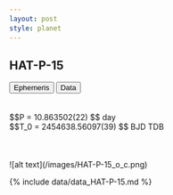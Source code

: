```yaml
---
layout: post
style: planet
---
```

<script src="../js/planets.js"></script>

## HAT-P-15

<!-- Tab links -->
<div class="tab">
<button class="tablinks" onclick="openCity(event, 'Ephemeris')">Ephemeris</button>
<button class="tablinks" onclick="openCity(event, 'Data')">Data</button>
</div>

<!-- Tab content -->
<div id="Ephemeris" class="tabcontent" markdown="1">
<br/><br/>
$$P = 10.863502(22) $$ day <br/>
$$T_0 = 2454638.56097(39) $$ BJD TDB
<br/><br/>
<br/><br/>
![alt text](/images/HAT-P-15_o_c.png)
</div>


<div id="Data" class="tabcontent" markdown="1">

{% include data/data_HAT-P-15.md %}

</div>
